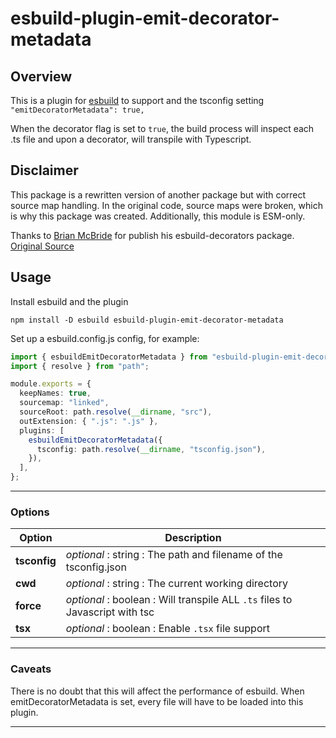 # esbuild-plugin-emit-decorator-metadata

## Overview

This is a plugin for [esbuild](https://esbuild.github.io/) to support and the tsconfig setting `"emitDecoratorMetadata": true,`

When the decorator flag is set to `true`, the build process will inspect each .ts file and upon a decorator, will transpile with Typescript.

## Disclaimer

This package is a rewritten version of another package but with correct source map handling. In the original code, source maps were broken, which is why this package was created. Additionally, this module is ESM-only.

Thanks to [Brian McBride](https://github.com/Brian-McBride) for publish his esbuild-decorators package.
[Original Source](https://github.com/anatine/esbuildnx/tree/main/packages/esbuild-decorators)

## Usage

Install esbuild and the plugin

```shell
npm install -D esbuild esbuild-plugin-emit-decorator-metadata
```

Set up a esbuild.config.js config, for example:

```typescript
import { esbuildEmitDecoratorMetadata } from "esbuild-plugin-emit-decorator-metadata";
import { resolve } from "path";

module.exports = {
  keepNames: true,
  sourcemap: "linked",
  sourceRoot: path.resolve(__dirname, "src"),
  outExtension: { ".js": ".js" },
  plugins: [
    esbuildEmitDecoratorMetadata({
      tsconfig: path.resolve(__dirname, "tsconfig.json"),
    }),
  ],
};
```

---

### Options

| Option       | Description                                                                  |
| ------------ | ---------------------------------------------------------------------------- |
| **tsconfig** | _optional_ : string : The path and filename of the tsconfig.json             |
| **cwd**      | _optional_ : string : The current working directory                          |
| **force**    | _optional_ : boolean : Will transpile ALL `.ts` files to Javascript with tsc |
| **tsx**      | _optional_ : boolean : Enable `.tsx` file support                            |

---

### Caveats

There is no doubt that this will affect the performance of esbuild.
When emitDecoratorMetadata is set, every file will have to be loaded into this plugin.

---
